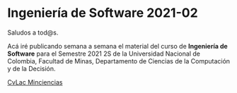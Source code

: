 # Ingeniería de Software 2021-02

Saludos a tod@s.

Acá iré publicando semana a semana el material del curso de **Ingeniería de Software** para el Semestre 2021 2S de la Universidad Nacional de Colombia, Facultad de Minas, Departamento de Ciencias de la Computación y de la Decisión.

[CvLac Minciencias](https://scienti.minciencias.gov.co/cvlac/visualizador/generarCurriculoCv.do?cod_rh=0001245112)

